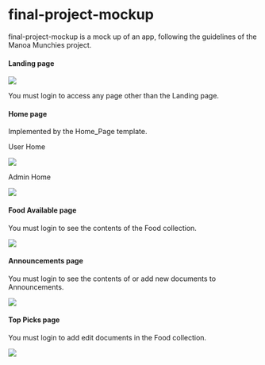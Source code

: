 # final-project-mockup

final-project-mockup is a mock up of an app, following the guidelines of the Manoa Munchies project.

#### Landing page

![](https://raw.githubusercontent.com/Enakano/final-project-mockup/tree/master/doc/landing-page.jpeg)

You must login to access any page other than the Landing page. 

#### Home page

Implemented by the Home_Page template. 

User Home

![](https://raw.githubusercontent.com/Enakano/final-project-mockup/tree/master/doc/user-home.jpeg)

Admin Home

![](https://raw.githubusercontent.com/Enakano/final-project-mockup/tree/master/doc/admin-home.jpeg)

#### Food Available page

You must login to see the contents of the Food collection.

![](https://raw.githubusercontent.com/Enakano/final-project-mockup/tree/master/doc/food-available.jpeg)

#### Announcements page

You must login to see the contents of or add new documents to Announcements.

![](https://raw.githubusercontent.com/Enakano/final-project-mockup/tree/master/doc/announcements.jpeg)

#### Top Picks page

You must login to add edit documents in the Food collection.

![](https://raw.githubusercontent.com/Enakano/final-project-mockup/tree/master/doc/top-picks.jpeg)
